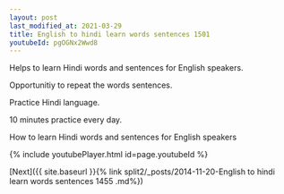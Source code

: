 ```yaml
---
layout: post
last_modified_at: 2021-03-29
title: English to hindi learn words sentences 1501 
youtubeId: pgOGNx2Wwd8
---
```

 
 
Helps to learn Hindi words and sentences for English speakers.

Opportunitiy to repeat the words sentences. 

Practice Hindi language. 
 
10 minutes practice every day. 
 
How to learn Hindi words and sentences for English speakers 
 
{% include youtubePlayer.html id=page.youtubeId %}
 
 
[Next]({{ site.baseurl }}{% link  split2/_posts/2014-11-20-English to hindi learn words sentences 1455 .md%})
 
